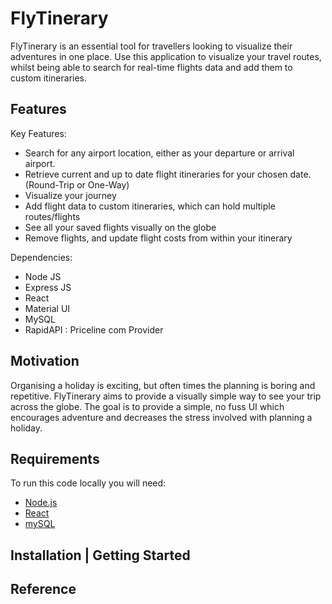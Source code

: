 # FlyTinerary

  FlyTinerary is an essential tool for travellers looking to visualize their adventures in one place. Use this application to visualize your travel routes, whilst being able to search for real-time flights data and add them to custom itineraries. 


## Features

Key Features:
  * Search for any airport location, either as your departure or arrival airport. 
  * Retrieve current and up to date flight itineraries for your chosen date. (Round-Trip or One-Way)
  * Visualize your journey
  * Add flight data to custom itineraries, which can hold multiple routes/flights
  * See all your saved flights visually on the globe
  * Remove flights, and update flight costs from within your itinerary

Dependencies: 
* Node JS
* Express JS
* React
* Material UI
* MySQL
* RapidAPI : Priceline com Provider

## Motivation
Organising a holiday is exciting, but often times the planning is boring and repetitive. FlyTinerary aims to provide a visually simple way to see your trip across the globe. The goal is to provide a simple, no fuss UI which encourages adventure and decreases the stress involved with planning a holiday. 

## Requirements
To run this code locally you will need:
* [Node.js](https://nodejs.org/en "Node.js")
* [React](https://react.dev/ "React")
* [mySQL](https://www.mysql.com/ "mySQL")

## Installation | Getting Started



## Reference


